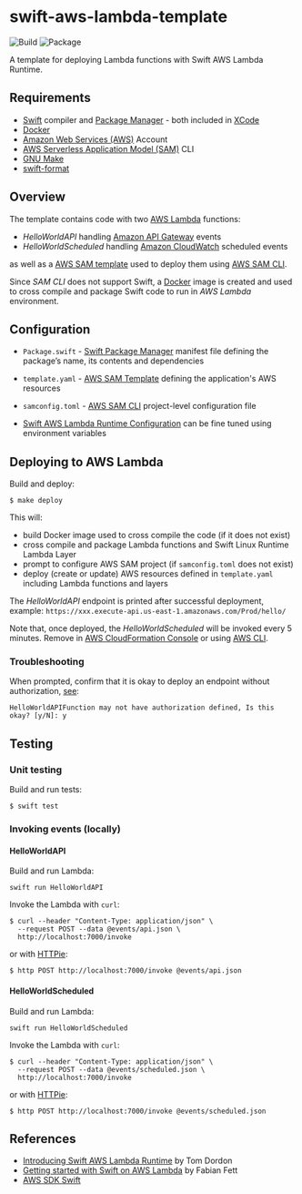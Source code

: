# swift-aws-lambda-template

![Build](https://github.com/pokryfka/swift-aws-lambda-template/workflows/Build/badge.svg)
![Package](https://github.com/pokryfka/swift-aws-lambda-template/workflows/Package/badge.svg)

A template for deploying Lambda functions with Swift AWS Lambda Runtime.

## Requirements

- [Swift](https://swift.org) compiler and [Package Manager](https://swift.org/package-manager/) - both included in [XCode](https://developer.apple.com/xcode/)
- [Docker](https://docs.docker.com/docker-for-mac/install/)
- [Amazon Web Services (AWS)](https://aws.amazon.com) Account
- [AWS Serverless Application Model (SAM)](https://github.com/awslabs/serverless-application-model) CLI
- [GNU Make](https://www.gnu.org/software/make/)
- [swift-format](https://github.com/apple/swift-format)

## Overview

The template contains code with two [AWS Lambda](https://aws.amazon.com/lambda/) functions:

- *HelloWorldAPI* handling [Amazon API Gateway](https://aws.amazon.com/api-gateway/) events
- *HelloWorldScheduled* handling [Amazon CloudWatch](https://aws.amazon.com/cloudwatch/) scheduled events

as well as a [AWS SAM template](https://docs.aws.amazon.com/serverless-application-model/latest/developerguide/sam-specification.html) used to deploy them using [AWS SAM CLI](https://docs.aws.amazon.com/serverless-application-model/latest/developerguide/serverless-sam-cli-command-reference.html).

Since *SAM CLI* does not support Swift, a [Docker](https://docs.docker.com/docker-for-mac/install/) image is created and used to cross compile and package Swift code to run in *AWS Lambda* environment.

## Configuration

- `Package.swift` - [Swift Package Manager](https://swift.org/package-manager/) manifest file defining the package’s name, its contents and dependencies

- `template.yaml` - [AWS SAM Template](https://docs.aws.amazon.com/serverless-application-model/latest/developerguide/sam-specification.html) defining the application's AWS resources

- `samconfig.toml` - [AWS SAM CLI](https://docs.aws.amazon.com/serverless-application-model/latest/developerguide/serverless-sam-cli-config.html) project-level configuration file

- [Swift AWS Lambda Runtime Configuration](https://github.com/swift-server/swift-aws-lambda-runtime) can be fine tuned using environment variables

## Deploying to AWS Lambda

Build and deploy:

```
$ make deploy
```

This will:

- build Docker image used to cross compile the code (if it does not exist)
- cross compile and package Lambda functions and Swift Linux Runtime Lambda Layer
- prompt to configure AWS SAM project (if `samconfig.toml` does not exist)
- deploy (create or update) AWS resources defined in `template.yaml` including Lambda functions and layers 

The *HelloWorldAPI* endpoint is printed after successful deployment, example: `https://xxx.execute-api.us-east-1.amazonaws.com/Prod/hello/` 

Note that, once deployed, the *HelloWorldScheduled* will be invoked every 5 minutes. Remove in [AWS CloudFormation Console](https://console.aws.amazon.com/cloudformation/) or using [AWS CLI](https://github.com/aws/aws-cli).

### Troubleshooting

When prompted, confirm that it is okay to deploy an endpoint without authorization, [see](https://docs.aws.amazon.com/serverless-application-model/latest/developerguide/serverless-deploying.html):

```
HelloWorldAPIFunction may not have authorization defined, Is this okay? [y/N]: y
```

## Testing

### Unit testing

Build and run tests:

```
$ swift test
```

### Invoking events (locally)

#### HelloWorldAPI

Build and run Lambda:

```
swift run HelloWorldAPI
```

Invoke the Lambda with `curl`:

```
$ curl --header "Content-Type: application/json" \
  --request POST --data @events/api.json \
  http://localhost:7000/invoke
```

or with [HTTPie](https://httpie.org):

```
$ http POST http://localhost:7000/invoke @events/api.json
```

#### HelloWorldScheduled

Build and run Lambda:

```
swift run HelloWorldScheduled
```

Invoke the Lambda with `curl`:

```
$ curl --header "Content-Type: application/json" \
  --request POST --data @events/scheduled.json \
  http://localhost:7000/invoke
```

or with [HTTPie](https://httpie.org):

```
$ http POST http://localhost:7000/invoke @events/scheduled.json
```

## References

- [Introducing Swift AWS Lambda Runtime](https://swift.org/blog/aws-lambda-runtime) by Tom Dordon
- [Getting started with Swift on AWS Lambda](https://fabianfett.de/getting-started-with-swift-aws-lambda-runtime) by Fabian Fett
- [AWS SDK Swift](https://github.com/swift-aws/aws-sdk-swift)

